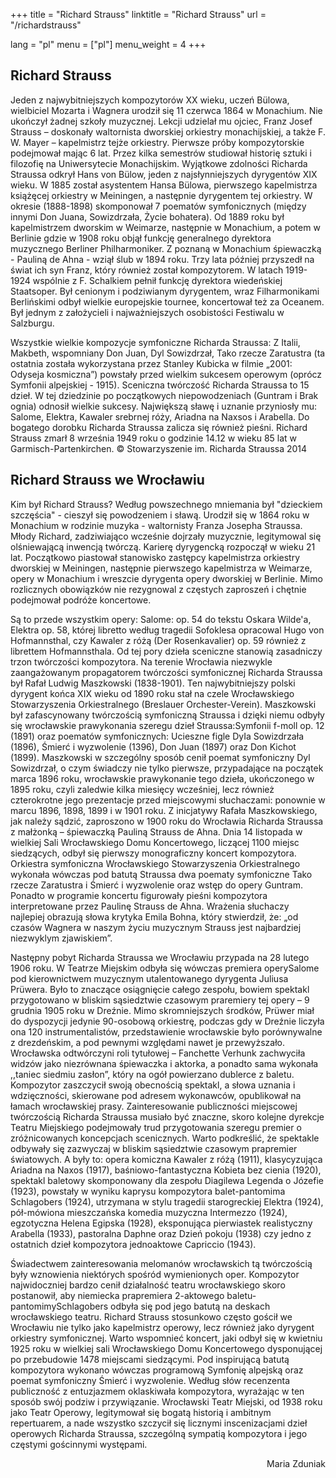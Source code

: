 +++
title = "Richard Strauss"
linktitle = "Richard Strauss"
url = "/richardstrauss"

lang = "pl"
menu = ["pl"]
menu_weight = 4
+++

## Richard Strauss

Jeden z najwybitniejszych kompozytorów XX wieku, uczeń Bülowa, wielbiciel Mozarta i Wagnera urodził się 11 czerwca 1864 w Monachium. Nie ukończył żadnej szkoły muzycznej. Lekcji udzielał mu ojciec, Franz Josef Strauss – doskonały waltornista dworskiej orkiestry monachijskiej, a także F. W. Mayer – kapelmistrz tejże orkiestry. Pierwsze próby kompozytorskie podejmował mając 6 lat. Przez kilka semestrów studiował historię sztuki i filozofię na Uniwersytecie Monachijskim.
Wyjątkowe zdolności Richarda Straussa odkrył Hans von Bülow, jeden z najsłynniejszych dyrygentów XIX wieku. W 1885 został asystentem Hansa Bülowa, pierwszego kapelmistrza książęcej orkiestry w Meiningen, a następnie dyrygentem tej orkiestry. W okresie (1888-1898) skomponował 7 poematów symfonicznych (między innymi Don Juana, Sowizdrzała, Życie bohatera).
Od 1889 roku był kapelmistrzem dworskim w Weimarze, następnie w Monachium, a potem w Berlinie gdzie w 1908 roku objął funkcję generalnego dyrektora muzycznego Berliner Philharmoniker. Z poznaną w Monachium śpiewaczką - Pauliną de Ahna - wziął ślub w 1894 roku. Trzy lata później przyszedł na świat ich syn Franz, który również został kompozytorem. W latach 1919-1924 wspólnie z F. Schalkiem pełnił funkcję dyrektora wiedeńskiej Staatsoper. Był cenionym i podziwianym dyrygentem, wraz Filharmonikami Berlińskimi odbył wielkie europejskie tournee, koncertował też za Oceanem. Był jednym z założycieli i najważniejszych osobistości Festiwalu w Salzburgu.

Wszystkie wielkie kompozycje symfoniczne Richarda Straussa: Z Italii, Makbeth, wspomniany Don Juan, Dyl Sowizdrzał, Tako rzecze Zaratustra (ta ostatnia została wykorzystana przez Stanley Kubicka w filmie „2001: Odyseja kosmiczna”) powstały przed wielkim sukcesem operowym (oprócz Symfonii alpejskiej - 1915). Sceniczna twórczość Richarda Straussa to 15 dzieł. W tej dziedzinie po początkowych niepowodzeniach (Guntram i Brak ognia) odnosił wielkie sukcesy. Największą sławę i uznanie przyniosły mu: Salome, Elektra, Kawaler srebrnej róży, Ariadna na Naxsos i Arabella. Do bogatego dorobku Richarda Straussa zalicza się również pieśni.
Richard Strauss zmarł 8 września 1949 roku o godzinie 14.12 w wieku 85 lat w Garmisch-Partenkirchen.
© Stowarzyszenie im. Richarda Straussa 2014

## Richard Strauss we Wrocławiu
Kim był Richard Strauss? Według powszechnego mniemania był "dzieckiem szczęścia" - cieszył się powodzeniem i sławą.
Urodził się w 1864 roku w Monachium w rodzinie muzyka - waltornisty Franza Josepha Straussa. Młody Richard, zadziwiająco wcześnie dojrzały muzycznie, legitymowal się olśniewającą inwencją twórczą. Karierę dyrygencką rozpoczął w wieku 21 lat. Początkowo piastował stanowisko zastępcy kapelmistrza orkiestry dworskiej w Meiningen, następnie pierwszego kapelmistrza w Weimarze, opery w Monachium i wreszcie dyrygenta opery dworskiej w Berlinie. Mimo rozlicznych obowiązków nie rezygnowal z częstych zaproszeń i chętnie podejmował podróże koncertowe.

Są to przede wszystkim opery: Salome: op. 54 do tekstu Oskara Wilde'a, Elektra op. 58, której libretto według tragedii Sofoklesa opracowal Hugo von Hofmannsthal, czy Kawaler z różą (Der Rosenkavalier) op. 59 również z librettem Hofmannsthala. Od tej pory dzieła sceniczne stanowią zasadniczy trzon twórczości kompozytora. Na terenie Wrocławia niezwykle zaangażowanym propagatorem twórczości symfonicznej Richarda Straussa był Rafał Ludwig Maszkowski (1838-1901). Ten najwybitniejszy polski dyrygent końca XIX wieku od 1890 roku stał na czele Wrocławskiego Stowarzyszenia Orkiestralnego (Breslauer Orchester-Verein).
Maszkowski był zafascynowany twórczością symfoniczną Straussa i dzięki niemu odbyły się wrocławskie prawykonania szeregu dzieł Straussa:Symfonii f-moll op. 12 (1891) oraz poematów symfonicznych: Ucieszne figle DyIa Sowizdrzała (1896), Śmierć i wyzwolenie (1396), Don Juan (1897) oraz Don Kichot (1899).
Maszkowski w szczególny sposób cenił poemat symfoniczny Dyl Sowizdrzał, o czym świadczy nie tylko pierwsze, przypadające na początek marca 1896 roku, wrocławskie prawykonanie tego dzieła, ukończonego w 1895 roku, czyli zaledwie kilka miesięcy wcześniej, lecz również czterokrotne jego prezentacje przed miejscowymi słuchaczami: ponownie w marcu 1896, 1898, 1899 i w 1901 roku.
Z inicjatywy Rafała Maszkowskiego, jak należy sądzić, zaproszono w 1900 roku do Wrocławia Richarda Straussa z małżonką – śpiewaczką Pauliną Strauss de Ahna. Dnia 14 listopada w wielkiej Sali Wrocławskiego Domu Koncertowego, liczącej 1100 miejsc siedzących, odbył się pierwszy monograficzny koncert kompozytora. Orkiestra symfoniczna Wrocławskiego Stowarzyszenia Orkiestralnego wykonała wówczas pod batutą Straussa dwa poematy symfoniczne Tako rzecze Zaratustra i Śmierć i wyzwolenie oraz wstęp do opery Guntram. Ponadto w programie koncertu figurowały pieśni kompozytora interpretowane przez Paulinę Strauss de Ahna. Wrażenia słuchaczy najlepiej obrazują słowa krytyka Emila Bohna, który stwierdził, że: „od czasów Wagnera w naszym życiu muzycznym Strauss jest najbardziej niezwyklym zjawiskiem”.

Następny pobyt Richarda Straussa we Wrocławiu przypada na 28 lutego 1906 roku. W Teatrze Miejskim odbyła się wówczas premiera operySalome pod kierownictwem muzycznym utalentowanego dyrygenta Juliusa Prüwera. Było to znaczące osiągnięcie całego zespołu, bowiem spektakl przygotowano w bliskim sąsiedztwie czasowym praremiery tej opery – 9 grudnia 1905 roku w Dreźnie. Mimo skromniejszych środków, Prüwer miał do dyspozycji jedynie 90-osobową orkiestrę, podczas gdy w Dreźnie liczyła ona 120 instrumentalistów, przedstawienie wrocławskie było porównywalne z drezdeńskim, a pod pewnymi względami nawet je przewyższało. Wrocławska odtwórczyni roli tytułowej – Fanchette Verhunk zachwyciła widzów jako niezrównana śpiewaczka i aktorka, a ponadto sama wykonała ,,taniec siedmiu zasłon”, który na ogół powierzano dublerce z baletu. Kompozytor zaszczycił swoją obecnością spektakl, a słowa uznania i wdzięczności, skierowane pod adresem wykonawców, opublikował na łamach wrocławskiej prasy.
Zainteresowanie publiczności miejscowej twórczością Richarda Straussa musiało być znaczne, skoro kolejne dyrekcje Teatru Miejskiego podejmowały trud przygotowania szeregu premier o zróżnicowanych koncepcjach scenicznych. Warto podkreślić, że spektakle odbywały się zazwyczaj w bliskim sąsiedztwie czasowym prapremier światowych. A były to: opera komiczna Kawaler z różą (1911), klasycyzująca Ariadna na Naxos (1917), baśniowo-fantastyczna Kobieta bez cienia (1920), spektakl baletowy skomponowany dla zespołu Diagilewa Legenda o Józefie (1923), powstały w wyniku kaprysu kompozytora balet-pantomima Schlagobers (1924), utrzymana w stylu tragedii starogreckiej Elektra (1924), pół-mówiona mieszczańska komedia muzyczna Intermezzo (1924), egzotyczna Helena Egipska (1928), eksponująca pierwiastek realistyczny Arabella (1933), pastoralna Daphne oraz Dzień pokoju (1938) czy jedno z ostatnich dzieł kompozytora jednoaktowe Capriccio (1943).

Świadectwem zainteresowania melomanów wrocławskich tą twórczością były wznowienia niektórych spośród wymienionych oper. Kompozytor najwidoczniej bardzo cenił działalność teatru wrocławskiego skoro postanowił, aby niemiecka prapremiera 2-aktowego baletu-pantomimySchlagobers odbyła się pod jego batutą na deskach wrocławskiego teatru.
Richard Strauss stosunkowo często gościł we Wrocławiu nie tylko jako kapelmistrz operowy, lecz również jako dyrygent orkiestry symfonicznej. Warto wspomnieć koncert, jaki odbył się w kwietniu 1925 roku w wielkiej sali Wrocławskiego Domu Koncertowego dysponującej po przebudowie 1478 miejscami siedzącymi. Pod inspirującą batutą kompozytora wykonano wówczas programową Symfonię alpejską oraz poemat symfoniczny Śmierć i wyzwolenie. Według słów recenzenta publiczność z entuzjazmem oklaskiwała kompozytora, wyrażając w ten sposób swój podziw i przywiązanie.
Wrocławski Teatr Miejski, od 1938 roku jako Teatr Operowy, legitymował się bogatą historią i ambitnym repertuarem, a nade wszystko szczycił się licznymi inscenizacjami dzieł operowych Richarda Straussa, szczególną sympatią kompozytora i jego częstymi gościnnymi występami.
<p style="text-align: right;">Maria Zduniak</p>


